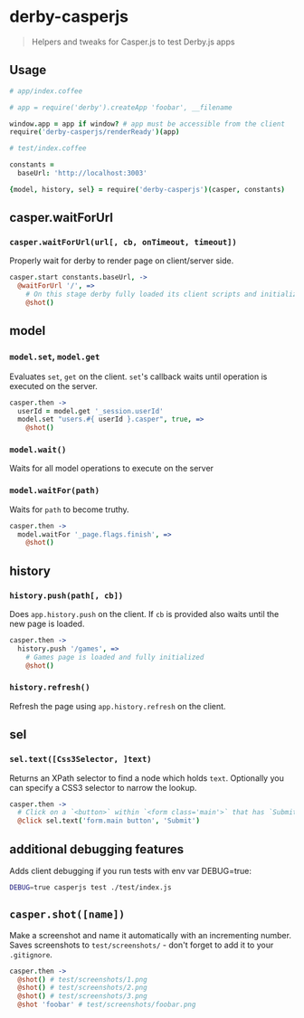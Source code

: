 # derby-casperjs

> Helpers and tweaks for Casper.js to test Derby.js apps

## Usage

```coffee
# app/index.coffee

# app = require('derby').createApp 'foobar', __filename

window.app = app if window? # app must be accessible from the client
require('derby-casperjs/renderReady')(app)
```

```coffee
# test/index.coffee

constants =
  baseUrl: 'http://localhost:3003'

{model, history, sel} = require('derby-casperjs')(casper, constants)
```

## casper.waitForUrl

### `casper.waitForUrl(url[, cb, onTimeout, timeout])`

Properly wait for derby to render page on client/server side.

```coffee
casper.start constants.baseUrl, ->
  @waitForUrl '/', =>
    # On this stage derby fully loaded its client scripts and initialized everything
    @shot()
```

## model

### `model.set`, `model.get`

Evaluates `set`, `get` on the client. `set`'s callback waits until operation is executed on the server.

```coffee
casper.then ->
  userId = model.get '_session.userId'
  model.set "users.#{ userId }.casper", true, =>
    @shot()
```

### `model.wait()`

Waits for all model operations to execute on the server

### `model.waitFor(path)`

Waits for `path` to become truthy.

```coffee
casper.then ->
  model.waitFor '_page.flags.finish', =>
    @shot()
```

## history

### `history.push(path[, cb])`

Does `app.history.push` on the client. If `cb` is provided also waits until
the new page is loaded.

```coffee
casper.then ->
  history.push '/games', =>
    # Games page is loaded and fully initialized
    @shot()
```

### `history.refresh()`

Refresh the page using `app.history.refresh` on the client.

## sel

### `sel.text([Css3Selector, ]text)`

Returns an XPath selector to find a node which holds `text`.
Optionally you can specify a CSS3 selector to narrow the lookup.

```coffee
casper.then ->
  # Click on a `<button>` within `<form class='main'>` that has `Submit` text.
  @click sel.text('form.main button', 'Submit')
```

## additional debugging features

Adds client debugging if you run tests with env var DEBUG=true:

```bash
DEBUG=true casperjs test ./test/index.js
```

## `casper.shot([name])`

Make a screenshot and name it automatically with an incrementing number.
Saves screenshots to `test/screenshots/` - don't forget to add it to your `.gitignore`.

```coffee
casper.then ->
  @shot() # test/screenshots/1.png
  @shot() # test/screenshots/2.png
  @shot() # test/screenshots/3.png
  @shot 'foobar' # test/screenshots/foobar.png
```